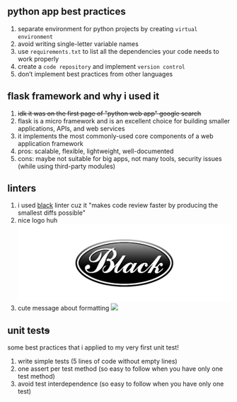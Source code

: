 ## python app best practices

1. separate environment for python projects by creating `virtual environment`
2. avoid writing single-letter variable names
3. use `requirements.txt` to list all the dependencies your code needs to work properly
4. create a `code repository` and implement `version control`
5. don’t implement best practices from other languages

## flask framework and why i used it
1. ~~idk it was on the first page of "python web app" google search~~
2. flask is a micro framework and is an excellent choice for building smaller applications, APIs, and web services
3. it  implements the most commonly-used core components of a web application framework
4. pros: scalable, flexible, lightweight, well-documented
5. cons: maybe not suitable for big apps, not many tools, security issues (while using third-party modules)

## linters
1. i used [black](https://github.com/psf/black) linter cuz it "makes code review faster by producing the smallest diffs possible"
2. nice logo huh
   ![](https://raw.githubusercontent.com/psf/black/main/docs/_static/logo2-readme.png)
3. cute message about formatting
   ![](https://i.imgur.com/jIjKCOD.png)

## unit test~~s~~
some best practices that i applied to my very first unit test!
1. write simple tests (5 lines of code without empty lines)
2. one assert per test method (so easy to follow when you have only one test method)
3. avoid test interdependence (so easy to follow when you have only one test)